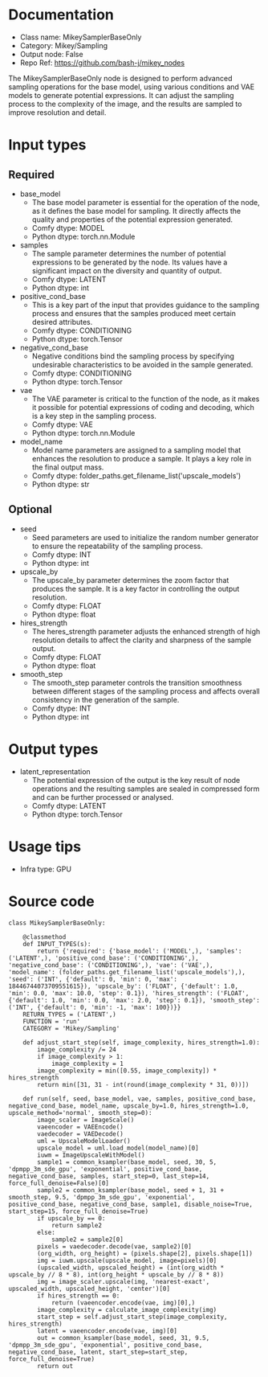 # Documentation
- Class name: MikeySamplerBaseOnly
- Category: Mikey/Sampling
- Output node: False
- Repo Ref: https://github.com/bash-j/mikey_nodes

The MikeySamplerBaseOnly node is designed to perform advanced sampling operations for the base model, using various conditions and VAE models to generate potential expressions. It can adjust the sampling process to the complexity of the image, and the results are sampled to improve resolution and detail.

# Input types
## Required
- base_model
    - The base model parameter is essential for the operation of the node, as it defines the base model for sampling. It directly affects the quality and properties of the potential expression generated.
    - Comfy dtype: MODEL
    - Python dtype: torch.nn.Module
- samples
    - The sample parameter determines the number of potential expressions to be generated by the node. Its values have a significant impact on the diversity and quantity of output.
    - Comfy dtype: LATENT
    - Python dtype: int
- positive_cond_base
    - This is a key part of the input that provides guidance to the sampling process and ensures that the samples produced meet certain desired attributes.
    - Comfy dtype: CONDITIONING
    - Python dtype: torch.Tensor
- negative_cond_base
    - Negative conditions bind the sampling process by specifying undesirable characteristics to be avoided in the sample generated.
    - Comfy dtype: CONDITIONING
    - Python dtype: torch.Tensor
- vae
    - The VAE parameter is critical to the function of the node, as it makes it possible for potential expressions of coding and decoding, which is a key step in the sampling process.
    - Comfy dtype: VAE
    - Python dtype: torch.nn.Module
- model_name
    - Model name parameters are assigned to a sampling model that enhances the resolution to produce a sample. It plays a key role in the final output mass.
    - Comfy dtype: folder_paths.get_filename_list('upscale_models')
    - Python dtype: str
## Optional
- seed
    - Seed parameters are used to initialize the random number generator to ensure the repeatability of the sampling process.
    - Comfy dtype: INT
    - Python dtype: int
- upscale_by
    - The upscale_by parameter determines the zoom factor that produces the sample. It is a key factor in controlling the output resolution.
    - Comfy dtype: FLOAT
    - Python dtype: float
- hires_strength
    - The heres_strength parameter adjusts the enhanced strength of high resolution details to affect the clarity and sharpness of the sample output.
    - Comfy dtype: FLOAT
    - Python dtype: float
- smooth_step
    - The smooth_step parameter controls the transition smoothness between different stages of the sampling process and affects overall consistency in the generation of the sample.
    - Comfy dtype: INT
    - Python dtype: int

# Output types
- latent_representation
    - The potential expression of the output is the key result of node operations and the resulting samples are sealed in compressed form and can be further processed or analysed.
    - Comfy dtype: LATENT
    - Python dtype: torch.Tensor

# Usage tips
- Infra type: GPU

# Source code
```
class MikeySamplerBaseOnly:

    @classmethod
    def INPUT_TYPES(s):
        return {'required': {'base_model': ('MODEL',), 'samples': ('LATENT',), 'positive_cond_base': ('CONDITIONING',), 'negative_cond_base': ('CONDITIONING',), 'vae': ('VAE',), 'model_name': (folder_paths.get_filename_list('upscale_models'),), 'seed': ('INT', {'default': 0, 'min': 0, 'max': 18446744073709551615}), 'upscale_by': ('FLOAT', {'default': 1.0, 'min': 0.0, 'max': 10.0, 'step': 0.1}), 'hires_strength': ('FLOAT', {'default': 1.0, 'min': 0.0, 'max': 2.0, 'step': 0.1}), 'smooth_step': ('INT', {'default': 0, 'min': -1, 'max': 100})}}
    RETURN_TYPES = ('LATENT',)
    FUNCTION = 'run'
    CATEGORY = 'Mikey/Sampling'

    def adjust_start_step(self, image_complexity, hires_strength=1.0):
        image_complexity /= 24
        if image_complexity > 1:
            image_complexity = 1
        image_complexity = min([0.55, image_complexity]) * hires_strength
        return min([31, 31 - int(round(image_complexity * 31, 0))])

    def run(self, seed, base_model, vae, samples, positive_cond_base, negative_cond_base, model_name, upscale_by=1.0, hires_strength=1.0, upscale_method='normal', smooth_step=0):
        image_scaler = ImageScale()
        vaeencoder = VAEEncode()
        vaedecoder = VAEDecode()
        uml = UpscaleModelLoader()
        upscale_model = uml.load_model(model_name)[0]
        iuwm = ImageUpscaleWithModel()
        sample1 = common_ksampler(base_model, seed, 30, 5, 'dpmpp_3m_sde_gpu', 'exponential', positive_cond_base, negative_cond_base, samples, start_step=0, last_step=14, force_full_denoise=False)[0]
        sample2 = common_ksampler(base_model, seed + 1, 31 + smooth_step, 9.5, 'dpmpp_3m_sde_gpu', 'exponential', positive_cond_base, negative_cond_base, sample1, disable_noise=True, start_step=15, force_full_denoise=True)
        if upscale_by == 0:
            return sample2
        else:
            sample2 = sample2[0]
        pixels = vaedecoder.decode(vae, sample2)[0]
        (org_width, org_height) = (pixels.shape[2], pixels.shape[1])
        img = iuwm.upscale(upscale_model, image=pixels)[0]
        (upscaled_width, upscaled_height) = (int(org_width * upscale_by // 8 * 8), int(org_height * upscale_by // 8 * 8))
        img = image_scaler.upscale(img, 'nearest-exact', upscaled_width, upscaled_height, 'center')[0]
        if hires_strength == 0:
            return (vaeencoder.encode(vae, img)[0],)
        image_complexity = calculate_image_complexity(img)
        start_step = self.adjust_start_step(image_complexity, hires_strength)
        latent = vaeencoder.encode(vae, img)[0]
        out = common_ksampler(base_model, seed, 31, 9.5, 'dpmpp_3m_sde_gpu', 'exponential', positive_cond_base, negative_cond_base, latent, start_step=start_step, force_full_denoise=True)
        return out
```